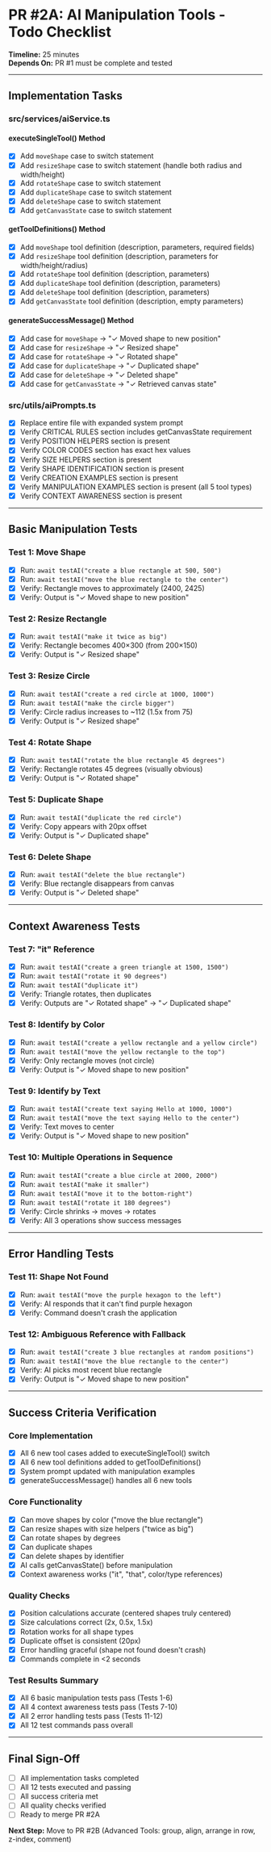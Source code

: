 # PR #2A: AI Manipulation Tools - Todo Checklist

**Timeline:** 25 minutes  
**Depends On:** PR #1 must be complete and tested

---

## Implementation Tasks

### src/services/aiService.ts

#### executeSingleTool() Method
- [x] Add `moveShape` case to switch statement
- [x] Add `resizeShape` case to switch statement (handle both radius and width/height)
- [x] Add `rotateShape` case to switch statement
- [x] Add `duplicateShape` case to switch statement
- [x] Add `deleteShape` case to switch statement
- [x] Add `getCanvasState` case to switch statement

#### getToolDefinitions() Method
- [x] Add `moveShape` tool definition (description, parameters, required fields)
- [x] Add `resizeShape` tool definition (description, parameters for width/height/radius)
- [x] Add `rotateShape` tool definition (description, parameters)
- [x] Add `duplicateShape` tool definition (description, parameters)
- [x] Add `deleteShape` tool definition (description, parameters)
- [x] Add `getCanvasState` tool definition (description, empty parameters)

#### generateSuccessMessage() Method
- [x] Add case for `moveShape` → "✓ Moved shape to new position"
- [x] Add case for `resizeShape` → "✓ Resized shape"
- [x] Add case for `rotateShape` → "✓ Rotated shape"
- [x] Add case for `duplicateShape` → "✓ Duplicated shape"
- [x] Add case for `deleteShape` → "✓ Deleted shape"
- [x] Add case for `getCanvasState` → "✓ Retrieved canvas state"

### src/utils/aiPrompts.ts

- [x] Replace entire file with expanded system prompt
- [x] Verify CRITICAL RULES section includes getCanvasState requirement
- [x] Verify POSITION HELPERS section is present
- [x] Verify COLOR CODES section has exact hex values
- [x] Verify SIZE HELPERS section is present
- [x] Verify SHAPE IDENTIFICATION section is present
- [x] Verify CREATION EXAMPLES section is present
- [x] Verify MANIPULATION EXAMPLES section is present (all 5 tool types)
- [x] Verify CONTEXT AWARENESS section is present

---

## Basic Manipulation Tests

### Test 1: Move Shape
- [x] Run: `await testAI("create a blue rectangle at 500, 500")`
- [x] Run: `await testAI("move the blue rectangle to the center")`
- [x] Verify: Rectangle moves to approximately (2400, 2425)
- [x] Verify: Output is "✓ Moved shape to new position"

### Test 2: Resize Rectangle
- [x] Run: `await testAI("make it twice as big")`
- [x] Verify: Rectangle becomes 400×300 (from 200×150)
- [x] Verify: Output is "✓ Resized shape"

### Test 3: Resize Circle
- [x] Run: `await testAI("create a red circle at 1000, 1000")`
- [x] Run: `await testAI("make the circle bigger")`
- [x] Verify: Circle radius increases to ~112 (1.5x from 75)
- [x] Verify: Output is "✓ Resized shape"

### Test 4: Rotate Shape
- [x] Run: `await testAI("rotate the blue rectangle 45 degrees")`
- [x] Verify: Rectangle rotates 45 degrees (visually obvious)
- [x] Verify: Output is "✓ Rotated shape"

### Test 5: Duplicate Shape
- [x] Run: `await testAI("duplicate the red circle")`
- [x] Verify: Copy appears with 20px offset
- [x] Verify: Output is "✓ Duplicated shape"

### Test 6: Delete Shape
- [x] Run: `await testAI("delete the blue rectangle")`
- [x] Verify: Blue rectangle disappears from canvas
- [x] Verify: Output is "✓ Deleted shape"

---

## Context Awareness Tests

### Test 7: "it" Reference
- [x] Run: `await testAI("create a green triangle at 1500, 1500")`
- [x] Run: `await testAI("rotate it 90 degrees")`
- [x] Run: `await testAI("duplicate it")`
- [x] Verify: Triangle rotates, then duplicates
- [x] Verify: Outputs are "✓ Rotated shape" → "✓ Duplicated shape"

### Test 8: Identify by Color
- [x] Run: `await testAI("create a yellow rectangle and a yellow circle")`
- [x] Run: `await testAI("move the yellow rectangle to the top")`
- [x] Verify: Only rectangle moves (not circle)
- [x] Verify: Output is "✓ Moved shape to new position"

### Test 9: Identify by Text
- [x] Run: `await testAI("create text saying Hello at 1000, 1000")`
- [x] Run: `await testAI("move the text saying Hello to the center")`
- [x] Verify: Text moves to center
- [x] Verify: Output is "✓ Moved shape to new position"

### Test 10: Multiple Operations in Sequence
- [x] Run: `await testAI("create a blue circle at 2000, 2000")`
- [x] Run: `await testAI("make it smaller")`
- [x] Run: `await testAI("move it to the bottom-right")`
- [x] Run: `await testAI("rotate it 180 degrees")`
- [x] Verify: Circle shrinks → moves → rotates
- [x] Verify: All 3 operations show success messages

---

## Error Handling Tests

### Test 11: Shape Not Found
- [x] Run: `await testAI("move the purple hexagon to the left")`
- [x] Verify: AI responds that it can't find purple hexagon
- [x] Verify: Command doesn't crash the application

### Test 12: Ambiguous Reference with Fallback
- [x] Run: `await testAI("create 3 blue rectangles at random positions")`
- [x] Run: `await testAI("move the blue rectangle to the center")`
- [x] Verify: AI picks most recent blue rectangle
- [x] Verify: Output is "✓ Moved shape to new position"

---

## Success Criteria Verification

### Core Implementation
- [x] All 6 new tool cases added to executeSingleTool() switch
- [x] All 6 new tool definitions added to getToolDefinitions()
- [x] System prompt updated with manipulation examples
- [x] generateSuccessMessage() handles all 6 new tools

### Core Functionality
- [x] Can move shapes by color ("move the blue rectangle")
- [x] Can resize shapes with size helpers ("twice as big")
- [x] Can rotate shapes by degrees
- [x] Can duplicate shapes
- [x] Can delete shapes by identifier
- [x] AI calls getCanvasState() before manipulation
- [x] Context awareness works ("it", "that", color/type references)

### Quality Checks
- [x] Position calculations accurate (centered shapes truly centered)
- [x] Size calculations correct (2x, 0.5x, 1.5x)
- [x] Rotation works for all shape types
- [x] Duplicate offset is consistent (20px)
- [x] Error handling graceful (shape not found doesn't crash)
- [x] Commands complete in <2 seconds

### Test Results Summary
- [x] All 6 basic manipulation tests pass (Tests 1-6)
- [x] All 4 context awareness tests pass (Tests 7-10)
- [x] All 2 error handling tests pass (Tests 11-12)
- [x] All 12 test commands pass overall

---

## Final Sign-Off

- [ ] All implementation tasks completed
- [ ] All 12 tests executed and passing
- [ ] All success criteria met
- [ ] All quality checks verified
- [ ] Ready to merge PR #2A

**Next Step:** Move to PR #2B (Advanced Tools: group, align, arrange in row, z-index, comment)

